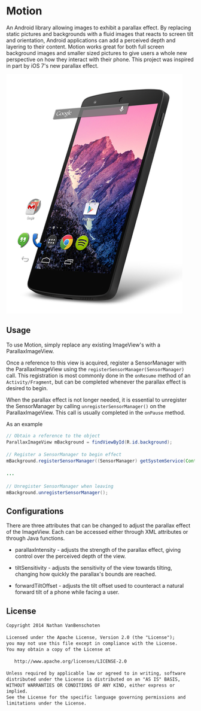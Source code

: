Motion
======

An Android library allowing images to exhibit a parallax effect. By replacing static pictures
and backgrounds with a fluid images that reacts to screen tilt and orientation, Android
applications can add a perceived depth and layering to their content. Motion works great for
both full screen background images and smaller sized pictures to give users a whole new
perspective on how they interact with their phone. This project was inspired in part by
iOS 7's new parallax effect.

![Parallax on Android](motionImage.png)

Usage
-----

To use Motion, simply replace any existing ImageView's with a ParallaxImageView.

Once a reference to this view is acquired, register a SensorManager with the
ParallaxImageView using the `registerSensorManager(SensorManager)` call. This registration
is most commonly done in the `onResume` method of an `Activity/Fragment`, but can be
completed whenever the parallax effect is desired to begin.

When the parallax effect is not longer needed, it is essential to unregister the SensorManager
by calling `unregisterSensorManager()` on the ParallaxImageView. This call is usually
completed in the `onPause` method.

As an example

```java
// Obtain a reference to the object
ParallaxImageView mBackground = findViewById(R.id.background);

// Register a SensorManager to begin effect
mBackground.registerSensorManager((SensorManager) getSystemService(Context.SENSOR_SERVICE));

...

// Unregister SensorManager when leaving
mBackground.unregisterSensorManager();
```

Configurations
--------------

There are three attributes that can be changed to adjust the parallax effect of the ImageView.
Each can be accessed either through XML attributes or through Java functions.

* parallaxIntensity - adjusts the strength of the parallax effect, giving control over the
perceived depth of the view.

* tiltSensitivity - adjusts the sensitivity of the view towards tilting, changing how quickly
the parallax's bounds are reached.

* forwardTiltOffset - adjusts the tilt offset used to counteract a natural forward tilt of
a phone while facing a user.

License
-------

    Copyright 2014 Nathan VanBenschoten

    Licensed under the Apache License, Version 2.0 (the "License");
    you may not use this file except in compliance with the License.
    You may obtain a copy of the License at

       http://www.apache.org/licenses/LICENSE-2.0

    Unless required by applicable law or agreed to in writing, software
    distributed under the License is distributed on an "AS IS" BASIS,
    WITHOUT WARRANTIES OR CONDITIONS OF ANY KIND, either express or implied.
    See the License for the specific language governing permissions and
    limitations under the License.
